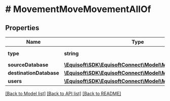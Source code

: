 # # MovementMoveMovementAllOf

## Properties

Name | Type | Description | Notes
------------ | ------------- | ------------- | -------------
**type** | **string** |  | [default to TYPE_MOVE]
**sourceDatabase** | [**\Equisoft\SDK\EquisoftConnect\Model\MovementDatabase**](MovementDatabase.md) |  |
**destinationDatabase** | [**\Equisoft\SDK\EquisoftConnect\Model\MovementDatabase**](MovementDatabase.md) |  |
**users** | [**\Equisoft\SDK\EquisoftConnect\Model\MovementUser[]**](MovementUser.md) |  |

[[Back to Model list]](../../README.md#models) [[Back to API list]](../../README.md#endpoints) [[Back to README]](../../README.md)
